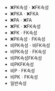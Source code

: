 - ❌PK속성ㆍ❌FK속성
- ❌PKAㆍ❌FKA
- ❌PAㆍ❌FA
- ❌PKㆍ❌FK속성
- ❌PKㆍFK속성
- ❌PK속성ㆍFK속성
- 비PK속성ㆍ비FK속성
- 비PK속성ㆍFK속성
- 비PK속성FK속성
- 비PKFK속성
- 비PㆍFK속성
- 비PKㆍFK속성
- 일반속성